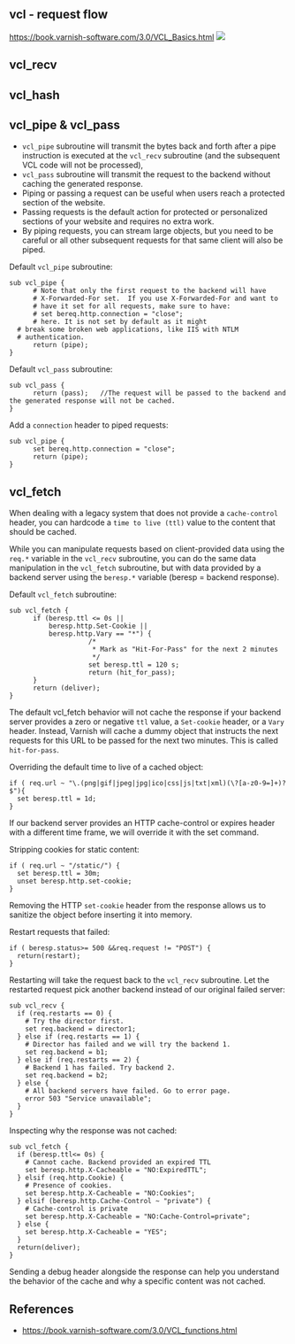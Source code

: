 

## vcl - request flow
https://book.varnish-software.com/3.0/VCL_Basics.html
![](https://book.varnish-software.com/3.0/_images/vcl.png)

## vcl_recv
## vcl_hash

## vcl_pipe & vcl_pass
- `vcl_pipe` subroutine will transmit the bytes back and forth after a pipe instruction is executed at the `vcl_recv` subroutine (and the subsequent VCL code will not be processed),
- `vcl_pass` subroutine will transmit the request to the backend without caching the generated response.
- Piping or passing a request can be useful when users reach a protected section of the website.
- Passing requests is the default action for protected or personalized sections of your website and requires no extra work.
- By piping requests, you can stream large objects, but you need to be careful or all other subsequent requests for that same client will also be piped.

Default `vcl_pipe` subroutine:  
```
sub vcl_pipe {
      # Note that only the first request to the backend will have
      # X-Forwarded-For set.  If you use X-Forwarded-For and want to
      # have it set for all requests, make sure to have:
      # set bereq.http.connection = "close";
      # here. It is not set by default as it might
  # break some broken web applications, like IIS with NTLM    
  # authentication.
      return (pipe);
}
```

Default `vcl_pass` subroutine:
```
sub vcl_pass {
      return (pass);   //The request will be passed to the backend and the generated response will not be cached.
}
```

Add a `connection` header to piped requests:  
```
sub vcl_pipe {
      set bereq.http.connection = "close";
      return (pipe);
}
```

## vcl_fetch
When dealing with a legacy system that does not provide a `cache-control` header, you can hardcode a `time to live (ttl)` value to the content that should be cached.  

While you can manipulate requests based on client-provided data using the `req.*` variable in the `vcl_recv` subroutine, you can do the same data manipulation in the `vcl_fetch` subroutine, but with data provided by a backend server using the `beresp.*` variable (beresp = backend response).  


Default `vcl_fetch` subroutine:  
```
sub vcl_fetch {
      if (beresp.ttl <= 0s ||
          beresp.http.Set-Cookie ||
          beresp.http.Vary == "*") {
                    /*
                     * Mark as "Hit-For-Pass" for the next 2 minutes
                     */
                    set beresp.ttl = 120 s;
                    return (hit_for_pass);  
      }
      return (deliver);
}
```
 The default vcl_fetch behavior will not cache the response if your backend server provides a zero or negative `ttl` value, a `Set-cookie` header, or a `Vary` header.  Instead, Varnish will cache a dummy object that instructs the next requests for this URL to be passed for the next two minutes. This is called `hit-for-pass`.


Overriding the default time to live of a cached object:  
```
if ( req.url ~ "\.(png|gif|jpeg|jpg|ico|css|js|txt|xml)(\?[a-z0-9=]+)?$"){
  set beresp.ttl = 1d;
}
```
If our backend server provides an HTTP cache-control or expires header with a different time frame, we will override it with the set command.  

Stripping cookies for static content:  
```
if ( req.url ~ "/static/") {
  set beresp.ttl = 30m;
  unset beresp.http.set-cookie;
}
```
Removing the HTTP `set-cookie` header from the response allows us to sanitize the object before inserting it into memory.


Restart requests that failed:  
```
if ( beresp.status>= 500 &&req.request != "POST") {
  return(restart);
}
```

Restarting will take the request back to the `vcl_recv` subroutine. Let the restarted request pick another backend instead of our original failed server:  
```
sub vcl_recv {
  if (req.restarts == 0) {
    # Try the director first.
    set req.backend = director1;
  } else if (req.restarts == 1) {
    # Director has failed and we will try the backend 1.
    set req.backend = b1;
  } else if (req.restarts == 2) {
    # Backend 1 has failed. Try backend 2.
    set req.backend = b2;
  } else {
    # All backend servers have failed. Go to error page.
    error 503 "Service unavailable";
  }
}
```

Inspecting why the response was not cached:  
```
sub vcl_fetch {
  if (beresp.ttl<= 0s) {
    # Cannot cache. Backend provided an expired TTL
    set beresp.http.X-Cacheable = "NO:ExpiredTTL";
  } elsif (req.http.Cookie) {
    # Presence of cookies.
    set beresp.http.X-Cacheable = "NO:Cookies";
  } elsif (beresp.http.Cache-Control ~ "private") {
    # Cache-control is private
    set beresp.http.X-Cacheable = "NO:Cache-Control=private";
  } else {
    set beresp.http.X-Cacheable = "YES";
  }
  return(deliver);
}
```
Sending a debug header alongside the response can help you understand the behavior of the cache and why a specific content was not cached.


## References
- https://book.varnish-software.com/3.0/VCL_functions.html
